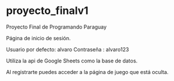 # proyecto_finalv1
Proyecto Final de Programando Paraguay

Página de inicio de sesión.

Usuario por defecto: alvaro
Contraseña : alvaro123

Utiliza la api de Google Sheets como la base de datos.

Al registrarte puedes acceder a la página de juego que está oculta.
